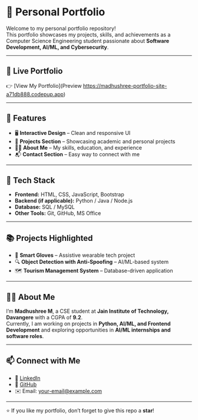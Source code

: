 # 🌟 Personal Portfolio

Welcome to my personal portfolio repository!  
This portfolio showcases my projects, skills, and achievements as a Computer Science Engineering student passionate about **Software Development, AI/ML, and Cybersecurity**.  

---

## 🔗 Live Portfolio
👉 [View My Portfolio](Preview
https://madhushree-portfolio-site-a71db888.codepup.app)  

---

## 📌 Features
- 🖥️ **Interactive Design** – Clean and responsive UI  
- 📂 **Projects Section** – Showcasing academic and personal projects  
- 🧑‍💻 **About Me** – My skills, education, and experience  
- 📬 **Contact Section** – Easy way to connect with me  

---

## 🚀 Tech Stack
- **Frontend:** HTML, CSS, JavaScript, Bootstrap  
- **Backend (if applicable):** Python / Java / Node.js  
- **Database:** SQL / MySQL  
- **Other Tools:** Git, GitHub, MS Office  

---

## 📚 Projects Highlighted
- 🤖 **Smart Gloves** – Assistive wearable tech project  
- 🔍 **Object Detection with Anti-Spoofing** – AI/ML-based system  
- 🗺️ **Tourism Management System** – Database-driven application  

---

## 🧑‍💼 About Me
I’m **Madhushree M**, a CSE student at **Jain Institute of Technology, Davangere** with a CGPA of **9.2**.  
Currently, I am working on projects in **Python, AI/ML, and Frontend Development** and exploring opportunities in **AI/ML internships and software roles**.  

---

## 📫 Connect with Me
- 💼 [LinkedIn](https://www.linkedin.com/in/your-link)  
- 🐙 [GitHub](https://github.com/your-username)  
- ✉️ Email: your-email@example.com  

---

⭐ If you like my portfolio, don’t forget to give this repo a **star**!
